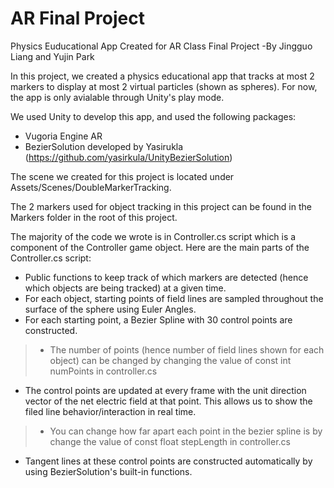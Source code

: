 # AR Final Project
Physics Euducational App Created for AR Class Final Project
-By Jingguo Liang and Yujin Park

In this project, we created a physics educational app that tracks at most 2 markers to display at most 2 virtual particles (shown as spheres).
For now, the app is only avialable through Unity's play mode.

We used Unity to develop this app, and used the following packages:
- Vugoria Engine AR
- BezierSolution developed by Yasirukla (https://github.com/yasirkula/UnityBezierSolution)


The scene we created for this project is located under Assets/Scenes/DoubleMarkerTracking.

The 2 markers used for object tracking in this project can be found in the Markers folder in the root of this project.

The majority of the code we wrote is in Controller.cs script which is a component of the Controller game object.
Here are the main parts of the Controller.cs script:
- Public functions to keep track of which markers are detected (hence which objects are being tracked) at a given time.
- For each object, starting points of field lines are sampled throughout the surface of the sphere using Euler Angles.
- For each starting point, a Bezier Spline with 30 control points are constructed.
> - The number of points (hence number of field lines shown for each object) can be changed by changing the value of const int numPoints in controller.cs
- The control points are updated at every frame with the unit direction vector of the net electric field at that point. This allows us to show the filed line behavior/interaction in real time. 
> - You can change how far apart each point in the bezier spline is by change the value of const float stepLength in controller.cs
- Tangent lines at these control points are constructed automatically by using BezierSolution's built-in functions.



